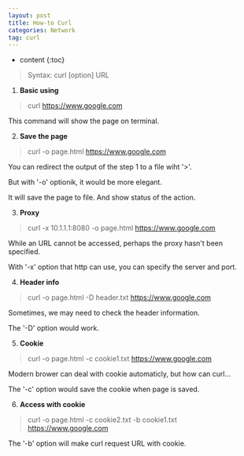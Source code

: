 ```yaml
---
layout: post
title: How-to Curl
categories: Network
tag: curl
---
```

 
* content
{:toc}

> Syntax: curl [option] URL

1) **Basic using**
> curl https://www.google.com

This command will show the page on terminal.





2) **Save the page**
> curl -o page.html https://www.google.com

You can redirect the output of the step 1 to a file wiht '>'.

But with '-o' optionik, it would be more elegant. 

It will save the page to file. And show status of the action.


3) **Proxy**
> curl -x 10.1.1.1:8080 -o page.html https://www.google.com

While an URL cannot be accessed, perhaps the proxy hasn't been specified.

With '-x' option that http can use, you can specify the server and port.


4) **Header info**
> curl -o page.html -D header.txt https://www.google.com

Sometimes, we may need to check the header information.

The '-D' option would work.

5) **Cookie**
> curl -o page.html -c cookie1.txt https://www.google.com

Modern brower can deal with cookie automaticly, but how can curl...

The '-c' option would save the cookie when page is saved.

6) **Access with cookie**
> curl -o page.html -c cookie2.txt -b cookie1.txt https://www.google.com

The '-b' option will make curl request URL with cookie.















